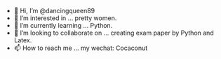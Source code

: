 - 👋 Hi, I’m @dancingqueen89
- 👀 I’m interested in ... pretty women.
- 🌱 I’m currently learning ... Python.
- 💞️ I’m looking to collaborate on ... creating exam paper by Python and Latex. 
- 📫 How to reach me ... my wechat: Cocaconut

<!---
dancingqueen89/dancingqueen89 is a ✨ special ✨ repository because its `README.md` (this file) appears on your GitHub profile.
You can click the Preview link to take a look at your changes.
--->

